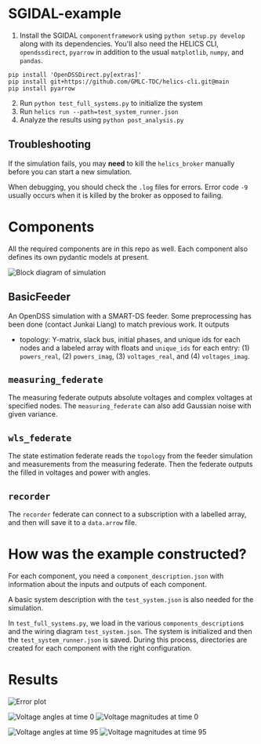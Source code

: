 # SGIDAL-example


1. Install the SGIDAL `componentframework` using `python setup.py develop` along with its dependencies. You'll also need the HELICS CLI, `opendssdirect`, `pyarrow` in addition to the usual `matplotlib`, `numpy`, and `pandas`.
```
pip install 'OpenDSSDirect.py[extras]'
pip install git+https://github.com/GMLC-TDC/helics-cli.git@main
pip install pyarrow
```
2. Run `python test_full_systems.py` to initialize the system
3. Run `helics run --path=test_system_runner.json`
4. Analyze the results using `python post_analysis.py`

## Troubleshooting

If the simulation fails, you may **need** to kill the `helics_broker` manually before you can start a new simulation.

When debugging, you should check the `.log` files for errors. Error code `-9` usually occurs when it is killed by the broker as opposed to failing.

# Components 

All the required components are in this repo as well. Each component
also defines its own pydantic models at present.

![Block diagram of simulation](sgidal-example.png)

## BasicFeeder

An OpenDSS simulation with a SMART-DS feeder. Some preprocessing has been done
(contact Junkai Liang) to match previous work. It outputs
- topology: Y-matrix, slack bus, initial phases, and unique ids for each nodes
and a labeled array with floats and `unique_ids` for each entry: (1)
`powers_real`, (2) `powers_imag`, (3) `voltages_real`, and (4) `voltages_imag`.

## `measuring_federate`

The measuring federate outputs absolute voltages and complex voltages at specified nodes. The `measuring_federate` can also add Gaussian
noise with given variance.

## `wls_federate`

The state estimation federate reads the `topology` from the feeder simulation
and measurements from the measuring federate. Then the federate outputs the
filled in voltages and power with angles.

## `recorder`

The `recorder` federate can connect to a subscription with a labelled array, and
then will save it to a `data.arrow` file.

# How was the example constructed?

For each component, you need a `component_description.json` with
information about the inputs and outputs of each component.

A basic system description with the `test_system.json` is also
needed for the simulation.

In `test_full_systems.py`, we load in the various `components_description`s and
the wiring diagram `test_system.json`. The system is initialized and then the
`test_system_runner.json` is saved. During this process, directories are created
for each component with the right configuration.

# Results

![Error plot](errors.png)

![Voltage angles at time 0](voltage_angles_0.png)
![Voltage magnitudes at time 0](voltage_mangitudes_0.png)

![Voltage angles at time 95](voltage_angles_95.png)
![Voltage magnitudes at time 95](voltage_mangitudes_95.png)
